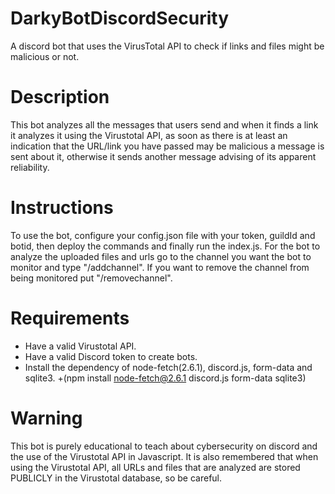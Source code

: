 # DarkyBotDiscordSecurity
A discord bot that uses the VirusTotal API to check if links and files might be malicious or not.

# Description
This bot analyzes all the messages that users send and when it finds a link it analyzes it using
the Virustotal API, as soon as there is at least an indication that the URL/link you have passed may be malicious
a message is sent about it, otherwise it sends another message advising of its apparent reliability.

# Instructions
To use the bot, configure your config.json file with your token, guildId and botid, then deploy the commands and finally run the index.js.
For the bot to analyze the uploaded files and urls go to the channel you want the bot to monitor and type "/addchannel". If you want to remove the channel from being monitored put "/removechannel".

# Requirements
- Have a valid Virustotal API.
- Have a valid Discord token to create bots.
- Install the dependency of node-fetch(2.6.1), discord.js, form-data and sqlite3.
  +(npm install node-fetch@2.6.1 discord.js form-data sqlite3)

# Warning
This bot is purely educational to teach about cybersecurity on discord and the use of the Virustotal API in Javascript.
It is also remembered that when using the Virustotal API, all URLs and files that are analyzed are stored PUBLICLY in the Virustotal database, so be careful.
